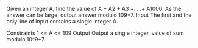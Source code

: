 Given an integer A, find the value of A + A2 + A3 +. . .+ A1000. As the answer can be large, output answer modulo 109+7.
Input
The first and the only line of input contains a single integer A.

Constraints
1 <= A <= 109
Output
Output a single integer, value of sum modulo 10^9+7.